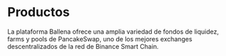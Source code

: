 # Productos

La plataforma Ballena ofrece una amplia variedad de fondos de liquidez, farms y pools de PancakeSwap, uno de los mejores exchanges descentralizados de la red de Binance Smart Chain.

